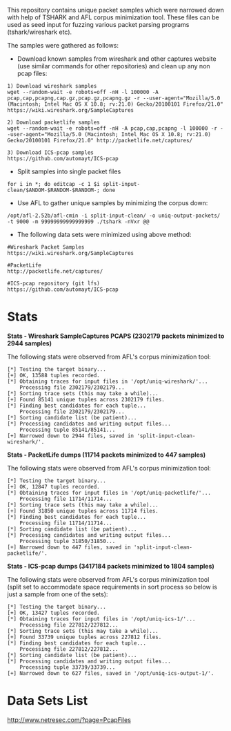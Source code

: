 This repository contains unique packet samples which were narrowed down with help of TSHARK and AFL corpus minimization tool. These files can be used as seed input for fuzzing various packet parsing programs (tshark/wireshark etc).

The samples were gathered as follows:

* Download known samples from wireshark and other captures website (use similar commands for other repositories) and clean up any non pcap files:
```
1) Download wireshark samples
wget --random-wait -e robots=off -nH -l 100000 -A pcap,cap,pcapng,cap.gz,pcap.gz,pcapng.gz -r --user-agent="Mozilla/5.0 (Macintosh; Intel Mac OS X 10.8; rv:21.0) Gecko/20100101 Firefox/21.0" https://wiki.wireshark.org/SampleCaptures

2) Download packetlife samples
wget --random-wait -e robots=off -nH -A pcap,cap,pcapng -l 100000 -r --user-agent="Mozilla/5.0 (Macintosh; Intel Mac OS X 10.8; rv:21.0) Gecko/20100101 Firefox/21.0" http://packetlife.net/captures/

3) Download ICS-pcap samples  
https://github.com/automayt/ICS-pcap
```

* Split samples into single packet files
```
for i in *; do editcap -c 1 $i split-input-clean/$ANDOM-$RANDOM-$RANDOM-; done
```

* Use AFL to gather unique samples by minimizing the corpus down: 
```
/opt/afl-2.52b/afl-cmin -i split-input-clean/ -o uniq-output-packets/ -t 9000 -m 99999999999999999 ./tshark -nVxr @@
```

* The following data sets were minimized using above method:
```
#Wireshark Packet Samples
https://wiki.wireshark.org/SampleCaptures

#PacketLife
http://packetlife.net/captures/

#ICS-pcap repository (git lfs)
https://github.com/automayt/ICS-pcap
```

# Stats

**Stats - Wireshark SampleCaptures PCAPS (2302179 packets minimized to 2944 samples)**

The following stats were observed from AFL's corpus minimization tool:

```
[*] Testing the target binary...
[+] OK, 13588 tuples recorded.
[*] Obtaining traces for input files in '/opt/uniq-wireshark/'...
    Processing file 2302179/2302179...
[*] Sorting trace sets (this may take a while)...
[+] Found 85141 unique tuples across 2302179 files.
[*] Finding best candidates for each tuple...
    Processing file 2302179/2302179...
[*] Sorting candidate list (be patient)...
[*] Processing candidates and writing output files...
    Processing tuple 85141/85141...
[+] Narrowed down to 2944 files, saved in 'split-input-clean-wireshark/'.
```

**Stats - PacketLife dumps (11714 packets minimized to 447 samples)**

The following stats were observed from AFL's corpus minimization tool:
```
[*] Testing the target binary...
[+] OK, 12847 tuples recorded.
[*] Obtaining traces for input files in '/opt/uniq-packetlife/'...
    Processing file 11714/11714...
[*] Sorting trace sets (this may take a while)...
[+] Found 31850 unique tuples across 11714 files.
[*] Finding best candidates for each tuple...
    Processing file 11714/11714...
[*] Sorting candidate list (be patient)...
[*] Processing candidates and writing output files...
    Processing tuple 31850/31850...
[+] Narrowed down to 447 files, saved in 'split-input-clean-packetlife/'.
```

**Stats - ICS-pcap dumps (3417184 packets minimized to 1804 samples)**

The following stats were observed from AFL's corpus minimization tool (split set to accommodate space requirements in sort process so below is just a sample from one of the sets):
```
[*] Testing the target binary...
[+] OK, 13427 tuples recorded.
[*] Obtaining traces for input files in '/opt/uniq-ics-1/'...
    Processing file 227812/227812...
[*] Sorting trace sets (this may take a while)...
[+] Found 33739 unique tuples across 227812 files.
[*] Finding best candidates for each tuple...
    Processing file 227812/227812...
[*] Sorting candidate list (be patient)...
[*] Processing candidates and writing output files...
    Processing tuple 33739/33739...
[+] Narrowed down to 627 files, saved in '/opt/uniq-ics-output-1/'.
```

# Data Sets List

http://www.netresec.com/?page=PcapFiles


